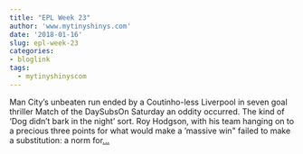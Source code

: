```yaml
---
title: "EPL Week 23"
author: 'www.mytinyshinys.com'
date: '2018-01-16'
slug: epl-week-23
categories:
- bloglink
tags:
  - mytinyshinyscom
---
```


Man City’s unbeaten run ended by a Coutinho-less Liverpool in seven goal thriller Match of the DaySubsOn Saturday an oddity occurred. The kind of ‘Dog didn’t bark in the night’ sort. Roy Hodgson, with his team hanging on to a precious three points for what would make a ’massive win" failed to make a substitution: a norm for[... <i class="fas fa-external-link-alt"></i>](https://www.mytinyshinys.com/2018/01/16/epl-week-23/)

